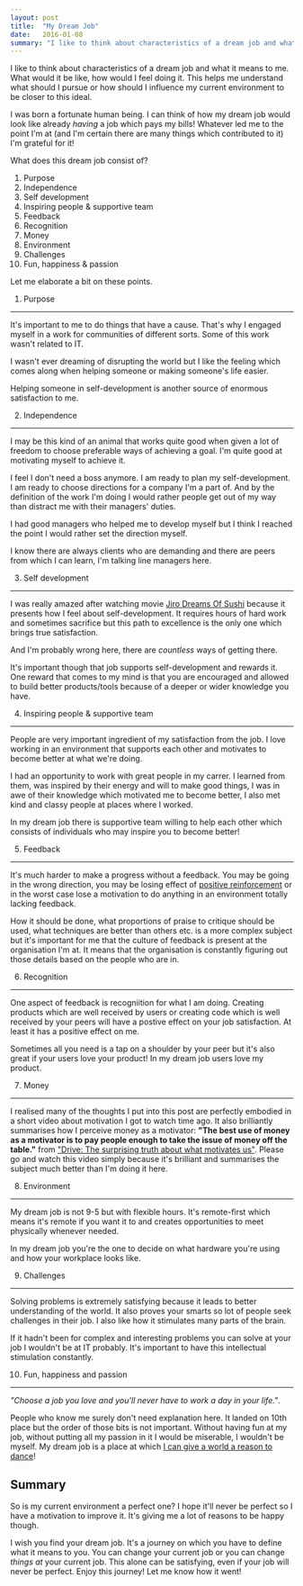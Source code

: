```yaml
---
layout: post
title: 	"My Dream Job"
date: 	2016-01-08
summary: "I like to think about characteristics of a dream job and what it means to me. What would it be like, how would I feel doing it. This helps me understand what should I pursue or how should I influence my current environment to be closer to this ideal."
---
```

I like to think about characteristics of a dream job and what it means to me. What would it be like, how would I feel doing it. This helps me understand what should I pursue or how should I influence my current environment to be closer to this ideal.

I was born a fortunate human being. I can think of how my dream job would look like already *having* a job which pays my bills! Whatever led me to the point I'm at (and I'm certain there are many things which contributed to it) I'm grateful for it!

What does this dream job consist of?

  1. Purpose
  2. Independence
  3. Self development
  4. Inspiring people & supportive team
  5. Feedback
  6. Recognition
  7. Money
  8. Environment
  9. Challenges
  10. Fun, happiness & passion

Let me elaborate a bit on these points.

1. Purpose
----
It's important to me to do things that have a cause. That's why I engaged myself in a work for communities of different sorts. Some of this work wasn't related to IT.

I wasn't ever dreaming of disrupting the world but I like the feeling which comes along when helping someone or making someone's life easier.

Helping someone in self-development is another source of enormous satisfaction to me.

2. Independence
---
I may be this kind of an animal that works quite good when given a lot of freedom to choose preferable ways of achieving a goal. I'm quite good at motivating myself to achieve it.

I feel I don't need a boss anymore. I am ready to plan my self-development. I am ready to choose directions for a company I'm a part of. And by the definition of the work I'm doing I would rather people get out of my way than distract me with their managers' duties.

I had good managers who helped me to develop myself but I think I reached the point I would rather set the direction myself.

I know there are always clients who are demanding and there are peers from which I can learn, I'm talking line managers here.

3. Self development
---
I was really amazed after watching movie [Jiro Dreams Of Sushi](http://www.imdb.com/title/tt1772925/) because it presents how I feel about self-development. It requires hours of hard work and sometimes sacrifice but this path to excellence is the only one which brings true satisfaction.

And I'm probably wrong here, there are *countless* ways of getting there.

It's important though that job supports self-development and rewards it. One reward that comes to my mind is that you are encouraged and allowed to build better products/tools because of a deeper or wider knowledge you have.

4. Inspiring people & supportive team
---
People are very important ingredient of my satisfaction from the job. I love working in an environment that supports each other and motivates to become better at what we're doing.

I had an opportunity to work with great people in my carrer. I learned from them, was inspired by their energy and will to make good things, I was in awe of their knowledge which motivated me to become better, I also met kind and classy people at places where I worked.

In my dream job there is supportive team willing to help each other which consists of individuals who may inspire you to become better!

5. Feedback
---
It's much harder to make a progress without a feedback. You may be going in the wrong direction, you may be losing effect of [positive reinforcement](https://en.wikipedia.org/wiki/Reinforcement) or in the worst case lose a motivation to do anything in an environment totally lacking feedback.

How it should be done, what proportions of praise to critique should be used, what techniques are better than others etc. is a more complex subject but it's important for me that the culture of feedback is present at the organisation I'm at. It means that the organisation is constantly figuring out those details based on the people who are in.

6. Recognition
---
One aspect of feedback is recogniition for what I am doing. Creating products which are well received by users or creating code which is well received by your peers will have a postive effect on your job satisfaction. At least it has a positive effect on me.

Sometimes all you need is a tap on a shoulder by your peer but it's also great if your users love your product! In my dream job users love my product.

7. Money
---
I realised many of the thoughts I put into this post are perfectly embodied in a short video about motivation I got to watch time ago. It also brilliantly summarises how I perceive money as a motivator: **"The best use of money as a motivator is to pay people enough to take the issue of money off the table."** from ["Drive: The surprising truth about what motivates us"](https://www.youtube.com/watch?v=u6XAPnuFjJc). Please go and watch this video simply because it's brilliant and summarises the subject much better than I'm doing it here.

8. Environment
---
My dream job is not 9-5 but with flexible hours. It's remote-first which means it's remote if you want it to and creates opportunities to meet physically whenever needed.

In my dream job you're the one to decide on what hardware you're using and how your workplace looks like.

9. Challenges
---
Solving problems is extremely satisfying because it leads to better understanding of the world. It also proves your smarts so lot of people seek challenges in their job. I also like how it stimulates many parts of the brain.

If it hadn't been for complex and interesting problems you can solve at your job I wouldn't be at IT probably. It's important to have this intellectual stimulation constantly.

10. Fun, happiness and passion
---
*"Choose a job you love and you'll never have to work a day in your life."*.

People who know me surely don't need explanation here. It landed on 10th place but the order of those bits is not important. Without having fun at my job, without putting all my passion in it I would be miserable, I wouldn't be myself. My dream job is a place at which [I can give a world a reason to dance](https://www.youtube.com/watch?v=l-gQLqv9f4o)!

Summary
---
So is my current environment a perfect one? I hope it'll never be perfect so I have a motivation to improve it. It's giving me a lot of reasons to be happy though.

I wish you find your dream job. It's a journey on which you have to define what it means to you. You can change your current job or you can change *things at* your current job. This alone can be satisfying, even if your job will never be perfect. Enjoy this journey! Let me know how it went!
